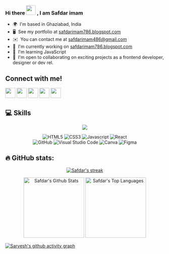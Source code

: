 ### Hi there <img src="https://raw.githubusercontent.com/MartinHeinz/MartinHeinz/master/wave.gif" width="30px"> , I am Safdar imam <p align="center">

 * 🌍  I'm based in Ghaziabad, India 
* 🖥️  See my portfolio at [safdarimam786.blogspot.com](safdarimam786.blogspot.com)
* ✉️  You can contact me at [safdarimam486@gmail.com ](safdarimam486@gmail.com)
* 🚀  I'm currently working on [safdarimam786.blogspot.com](safdarimam786.blogspot.com)
* 🧠  I'm learning JavaScript
* 🤝  I'm open to collaborating on exciting projects as a frontend developer, designer or dev rel.




## Connect with me!
<p align="left">
<a href="https://www.linkedin.com/in/safdar-imam-711826226" target="_blank" rel="noreferrer"><img src="https://raw.githubusercontent.com/danielcranney/readme-generator/main/public/icons/socials/linkedin.svg" width="32" height="32" /></a>
<a href="https://www.github.com/safdarimam786" target="_blank" rel="noreferrer"><img src="https://raw.githubusercontent.com/danielcranney/readme-generator/main/public/icons/socials/github.svg" width="32" height="32" /></a>
<a href="https://www.github.com/safdar_imam_786" target="_blank" rel="noreferrer"><img src="https://raw.githubusercontent.com/danielcranney/readme-generator/main/public/icons/socials/instagram.svg" width="32" height="32" /></a>
<a href="https://www.github.com/https://www.facebook.com/people/Safdar-imam/100064638343627/" target="_blank" rel="noreferrer"><img src="https://raw.githubusercontent.com/danielcranney/readme-generator/main/public/icons/socials/facebook.svg" width="32" height="32" /></a>
<a href="https://www.twitter.com/safdarimam0" target="_blank" rel="noreferrer"><img src="https://raw.githubusercontent.com/danielcranney/readme-generator/main/public/icons/socials/twitter.svg" width="32" height="32" /></a></p>


## 💻 Skills

<p align="center">
  <a href="https://github.com/safdarimam786/readme-typing-svg"><img src="https://readme-typing-svg.demolab.com/?lines=Web%20Developer!;1.5%2B%20years%20of%20Coding%20Experience!%20;Always%20learning%20new%20things!%20&font=Fira%20Code&center=true&width=440&height=45&color=f75c7e&vCenter=true&size=22&pause=1000"></a>
  <link rel="stylesheet" href="https://cdn.jsdelivr.net/gh/devicons/devicon@v2.15.1/devicon.min.css">
          
</p>


<div align="center">
  <img src="https://img.shields.io/badge/-HTML5-2B3499?logo=html5&logoColor=E34F26&style=for-the-badge&logoWidth=30" alt="HTML5">
  <img src="https://img.shields.io/badge/-CSS3-FE7A36?logo=css3&logoColor=1572B6&style=for-the-badge&logoWidth=30" alt="CSS3">
  <img src="https://img.shields.io/badge/-JavaScript-05128B?logo=javascript&logoColor=F7DF1E&style=for-the-badge&logoWidth=30" alt="Javascript">
  <img src="https://img.shields.io/badge/-React-000000?logo=react&logoColor=61DAFB&style=for-the-badge&logoWidth=30" alt="React">
  
  <br>
  <img src="https://img.shields.io/badge/-GitHub-000000?logo=github&logoColor=4942E4&style=for-the-badge&logoWidth=30" alt="GitHub">
  <img src="https://img.shields.io/badge/-Visual Studio Code-D04848?logo=visualstudiocode&logoColor=4942E4&style=for-the-badge&logoWidth=30" alt="Visual Studio Code">
  <img src="https://img.shields.io/badge/-Canva-B1F1B2?logo=canva&logoColor=4942E4&style=for-the-badge&logoWidth=40" alt="Canva">
  <img src="https://img.shields.io/badge/-Figma-26466F?logo=Figma&logoColor=FF8585&style=for-the-badge&logoWidth=40" alt="Figma">
</div>

## 🔥 GitHub stats:

<!-- GitHub Readme Streak Stats -->

<p align="center">
  <a href="https://github.com/safdarimam786">
    <img title="GitHub Stats" alt="Safdar's streak" src="https://streak-stats.demolab.com/?user=safdarimam786&layout=compact&theme=react&hide_border=true&bg_color=1F222E&title_color=F85D7F&icon_color=F8D866"/>
  </a>
</p>

<p align="center">
  <a href="https://github.com/safdarimam756"><img alt="Safdar's Github Stats" src="https://github-readme-stats.vercel.app/api?username=safdarimam786&show_icons=true&include_all_commits=true&count_private=true&theme=react&hide_border=true&bg_color=1F222E&title_color=F85D7F&rank_icon=github&icon_color=F8D866" height="192px"/></a>
  <a href="https://github.com/safdarimam786"><img alt="Safdar's Top Languages" src="https://github-readme-stats.vercel.app/api/top-langs/?username=safdarimam786&layout=compact&theme=react&hide_border=true&bg_color=1F222E&title_color=F85D7F&icon_color=F8D866&hide=HTML,Jupyter%20Notebook" height="192px"/></a>

  <br/>

</p>


[![Sarvesh's github activity graph](https://github-readme-activity-graph.vercel.app/graph?username=safdarimam786&bg_color=1F222E&color=F8D866&line=F85D7F&point=FFFFFF&area=true&hide_border=true)](https://github.com/safdarimam786/github-readme-activity-graph)



<!--
**Safdarimam786/safdarimam786** is a ✨ _special_ ✨ repository because its `README.md` (this file) appears on your GitHub profile.



Here are some ideas to get you started:

- 🔭 I’m currently working on ...
- 🌱 I’m currently learning ...
- 👯 I’m looking to collaborate on ...
- 🤔 I’m looking for help with ...
- 💬 Ask me about ...
- 📫 How to reach me: ...
- 😄 Pronouns: ...
- ⚡ Fun fact: ...
-->
